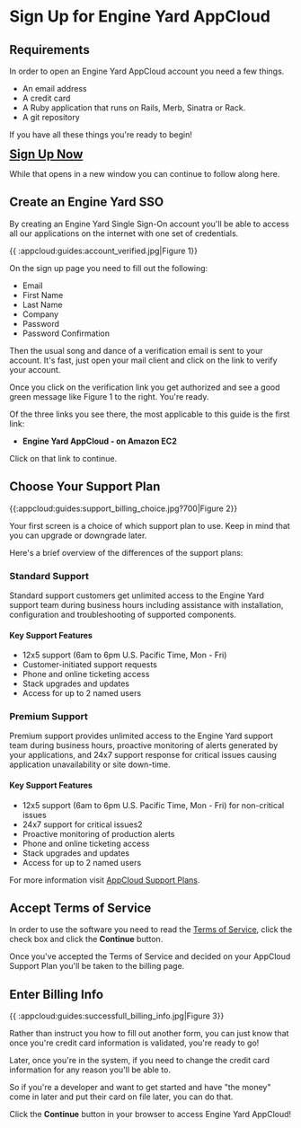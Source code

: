 # Sign Up for Engine Yard AppCloud

## Requirements

In order to open an Engine Yard AppCloud account you need a few things.

  * An email address
  * A credit card
  * A Ruby application that runs on Rails, Merb, Sinatra or Rack.
  * A git repository

If you have all these things you're ready to begin!

<html><span style="font-size:150%;font-weight:bold;"><a href="https://login.engineyard.com/signup" target="_blank">Sign Up Now</a></span></html>

While that opens in a new window you can continue to follow along here.

## Create an Engine Yard SSO

By creating an Engine Yard Single Sign-On account you'll be able to access all our applications on the internet with one set of credentials.

{{ :appcloud:guides:account_verified.jpg|Figure 1}}

On the sign up page you need to fill out the following:

  * Email
  * First Name
  * Last Name
  * Company
  * Password
  * Password Confirmation

Then the usual song and dance of a verification email is sent to your account.  It's fast, just open your mail client and click on the link to verify your account.

Once you click on the verification link you get authorized and  see a good green message like Figure 1 to the right.  You're ready.

Of the three links you see there, the most applicable to this guide is the first link:

  * **Engine Yard AppCloud - on Amazon EC2**

Click on that link to continue.

## Choose Your Support Plan

{{:appcloud:guides:support_billing_choice.jpg?700|Figure 2}}

Your first screen is a choice of which support plan to use.  Keep in mind that you can upgrade or downgrade later.

Here's a brief overview of the differences of the support plans:

### Standard Support

Standard support customers get unlimited access to the Engine Yard support team during business hours including assistance with installation, configuration and troubleshooting of supported components.

#### Key Support Features

  * 12x5 support (6am to 6pm U.S. Pacific Time, Mon - Fri)
  * Customer-initiated support requests
  * Phone and online ticketing access
  * Stack upgrades and updates
  * Access for up to 2 named users

### Premium Support

Premium support provides unlimited access to the Engine Yard support team during business hours, proactive monitoring of alerts generated by your applications, and 24x7 support response for critical issues causing application unavailability or site down-time.

#### Key Support Features

  * 12x5 support (6am to 6pm U.S. Pacific Time, Mon - Fri) for non-critical issues
  * 24x7 support for critical issues2
  * Proactive monitoring of production alerts
  * Phone and online ticketing access
  * Stack upgrades and updates
  * Access for up to 2 named users

For more information visit [AppCloud Support Plans](http://www.engineyard.com/products/cloud/support).

## Accept Terms of Service

In order to use the software you need to read the [Terms of Service](http://www.engineyard.com/legal/tos), click the check box and click the **Continue** button.

Once you've accepted the Terms of Service and decided on your AppCloud Support Plan you'll be taken to the billing page.


## Enter Billing Info

{{ :appcloud:guides:successfull_billing_info.jpg|Figure 3}}

Rather than instruct you how to fill out another form, you can just know that once you're credit card information is validated, you're ready to go!

Later, once you're in the system, if you need to change the credit card information for any reason you'll be able to.  

So if you're a developer and want to get started and have "the money" come in later and put their card on file later, you can do that.

Click the **Continue** button in your browser to access Engine Yard AppCloud! 